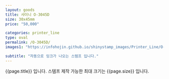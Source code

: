 ```yaml
---
layout: goods
title: 샤이니 O-3045D
size: 30x45mm
price: "50,000"

categories: printer_line
type: oval
permalink: /O-3045D/
images1: "https://infohojin.github.io/shinystamp_images/Printer_Line/O-3045D/O-3045D_1.jpg"

subtitle: "자동으로 잉크가 나오는 스템프 입니다."
---
```


{{page.title}} 입니다. 스템프 제작 가능한 최대 크기는 {{page.size}} 입니다.